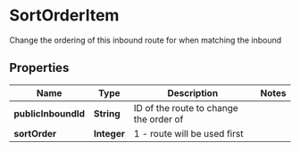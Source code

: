 

# SortOrderItem

Change the ordering of this inbound route for when matching the inbound

## Properties

Name | Type | Description | Notes
------------ | ------------- | ------------- | -------------
**publicInboundId** | **String** | ID of the route to change the order of | 
**sortOrder** | **Integer** | 1 - route will be used first | 



